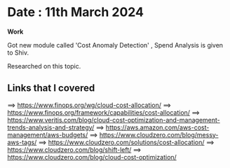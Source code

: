 # Date : 11th March 2024

**Work**

Got new module called 'Cost Anomaly Detection' , Spend Analysis is given to Shiv.

Researched on this topic.

## Links that I covered 

==> https://www.finops.org/wg/cloud-cost-allocation/
==> https://www.finops.org/framework/capabilities/cost-allocation/
==> https://www.veritis.com/blog/cloud-cost-optimization-and-management-trends-analysis-and-strategy/
==> https://aws.amazon.com/aws-cost-management/aws-budgets/
==> https://www.cloudzero.com/blog/messy-aws-tags/
==> https://www.cloudzero.com/solutions/cost-allocation/
==> https://www.cloudzero.com/blog/shift-left/
==> https://www.cloudzero.com/blog/cloud-cost-optimization/